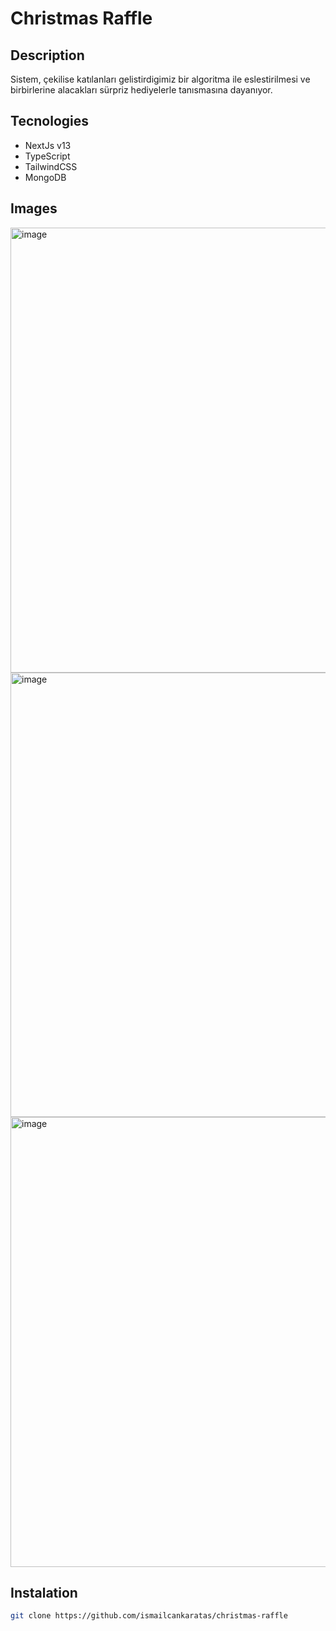 # Christmas Raffle

## Description
Sistem, çekilise katılanları gelistirdigimiz bir algoritma ile eslestirilmesi ve birbirlerine alacakları sürpriz hediyelerle tanısmasına dayanıyor.

## Tecnologies

- NextJs v13
- TypeScript
- TailwindCSS
- MongoDB

## Images

<img width="712" alt="image" src="https://github.com/ismailcankaratas/christmas-raffle/assets/64715337/3e7fc0a6-48d7-4288-aa53-e701df48b289">
<img width="711" alt="image" src="https://github.com/ismailcankaratas/christmas-raffle/assets/64715337/39a18300-a2c0-42c8-b99e-d5902fcd6809">
<img width="720" alt="image" src="https://github.com/ismailcankaratas/christmas-raffle/assets/64715337/053c2524-5fca-407c-8b2f-aaccb0ac7ba1">

## Instalation

```sh
git clone https://github.com/ismailcankaratas/christmas-raffle
```
